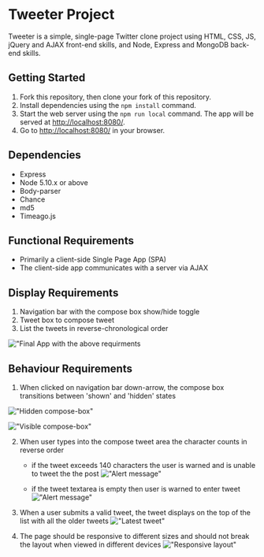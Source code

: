 # Tweeter Project

Tweeter is a simple, single-page Twitter clone project using HTML, CSS, JS, jQuery and AJAX front-end skills, and Node, Express and MongoDB back-end skills.

## Getting Started

1. Fork this repository, then clone your fork of this repository.
2. Install dependencies using the `npm install` command.
3. Start the web server using the `npm run local` command. The app will be served at <http://localhost:8080/>.
4. Go to <http://localhost:8080/> in your browser.

## Dependencies

- Express
- Node 5.10.x or above
- Body-parser
- Chance
- md5
- Timeago.js

## Functional Requirements

- Primarily a client-side Single Page App (SPA)
- The client-side app communicates with a server via AJAX

## Display Requirements

1. Navigation bar with the compose box show/hide toggle
2. Tweet box to compose tweet
3. List the tweets in reverse-chronological order

!["Final App with the above requirments](https://github.com/nirali420/tweeter/blob/master/docs/theApp.png)

## Behaviour Requirements

1. When clicked on navigation bar down-arrow, the compose box transitions between 'shown' and 'hidden' states

!["Hidden compose-box"](https://github.com/nirali420/tweeter/blob/master/docs/tweetbox-off.png) 

!["Visible compose-box"](https://github.com/nirali420/tweeter/blob/master/docs/tweetbox-on.png)


2. When user types into the compose tweet area the character counts in reverse order
   - if the tweet exceeds 140 characters the user is warned and is unable to tweet the the post
   !["Alert message"](https://github.com/nirali420/tweeter/blob/master/docs/Tweet-error140.png)
   
   - if the tweet textarea is empty then user is warned to enter tweet
   !["Alert message"](https://github.com/nirali420/tweeter/blob/master/docs/Tweet-error0.png)
   
3. When a user submits a valid tweet, the tweet displays on the top of the list with all the older tweets
!["Latest tweet"](https://github.com/nirali420/tweeter/blob/master/docs/theApp.png)

4. The page should be responsive to different sizes and should not break the layout when viewed in different devices
!["Responsive layout"](https://github.com/nirali420/tweeter/blob/master/docs/Responsive-layout.png)
